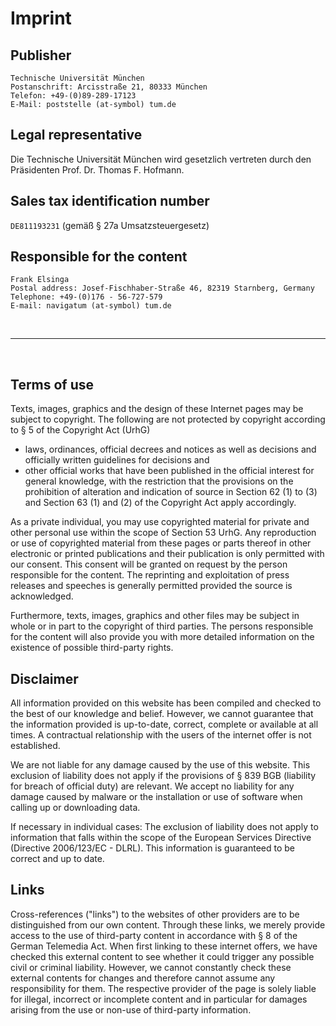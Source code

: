 # Imprint

## Publisher

```plain
Technische Universität München
Postanschrift: Arcisstraße 21, 80333 München
Telefon: +49-(0)89-289-17123
E-Mail: poststelle (at-symbol) tum.de
```

## Legal representative

Die Technische Universität München wird gesetzlich vertreten durch den Präsidenten Prof. Dr. Thomas F. Hofmann.

## Sales tax identification number

`DE811193231` (gemäß § 27a Umsatzsteuergesetz)

## Responsible for the content

```plain
Frank Elsinga
Postal address: Josef-Fischhaber-Straße 46, 82319 Starnberg, Germany
Telephone: +49-(0)176 - 56-727-579
E-mail: navigatum (at-symbol) tum.de
```

<br>

---

<br>

## Terms of use

Texts, images, graphics and the design of these Internet pages may be subject to copyright.
The following are not protected by copyright according to § 5 of the Copyright Act (UrhG)

- laws, ordinances, official decrees and notices as well as decisions and officially written guidelines for decisions and
- other official works that have been published in the official interest for general knowledge, with the restriction that the provisions on the prohibition of alteration and indication of source in Section 62 (1) to (3) and Section 63 (1) and (2) of the Copyright Act apply accordingly.

As a private individual, you may use copyrighted material for private and other personal use within the scope of Section 53 UrhG.
Any reproduction or use of copyrighted material from these pages or parts thereof in other electronic or printed publications and their publication is only permitted with our consent.
This consent will be granted on request by the person responsible for the content.
The reprinting and exploitation of press releases and speeches is generally permitted provided the source is acknowledged.

Furthermore, texts, images, graphics and other files may be subject in whole or in part to the copyright of third parties.
The persons responsible for the content will also provide you with more detailed information on the existence of possible third-party rights.

## Disclaimer

All information provided on this website has been compiled and checked to the best of our knowledge and belief.
However, we cannot guarantee that the information provided is up-to-date, correct, complete or available at all times.
A contractual relationship with the users of the internet offer is not established.

We are not liable for any damage caused by the use of this website.
This exclusion of liability does not apply if the provisions of § 839 BGB (liability for breach of official duty) are relevant.
We accept no liability for any damage caused by malware or the installation or use of software when calling up or downloading data.

If necessary in individual cases: The exclusion of liability does not apply to information that falls within the scope of the European Services Directive (Directive 2006/123/EC - DLRL).
This information is guaranteed to be correct and up to date.

## Links

Cross-references ("links") to the websites of other providers are to be distinguished from our own content.
Through these links, we merely provide access to the use of third-party content in accordance with § 8 of the German Telemedia Act.
When first linking to these internet offers, we have checked this external content to see whether it could trigger any possible civil or criminal liability.
However, we cannot constantly check these external contents for changes and therefore cannot assume any responsibility for them.
The respective provider of the page is solely liable for illegal, incorrect or incomplete content and in particular for damages arising from the use or non-use of third-party information.
